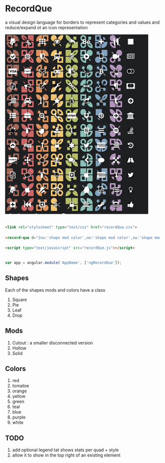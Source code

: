 # RecordQue
a visual design language for borders to represent categories and values and reduce/expand ot an icon representation 

![](docs/example.png)

```html

<link rel="stylesheet" type="text/css" href="recordQue.css">

<record-que d="{nw:'shape mod color',ne:'shape mod color',sw:'shape mod color',se:'shape mod color', c:'fa-icon color'}"></record-que>

<script type="text/javascript" src="recordQue.js"></script>

```
```javascript

var app = angular.module('AppName', ['ngRecordQue']);

```

## Shapes

Each of the shapes mods and colors have a class

1. Square
2. Pie
3. Leaf
4. Drop

## Mods

1. Cutout : a smaller disconnected version
1. Hollow
1. Solid

## Colors

1. red
2. tomatoe
3. orange
4. yellow
5. green
6. teal
7. blue
8. purple
9. white

## TODO

1. add optional legend tat shows stats per quad + style
1. allow it to show in the top right of an existing element
